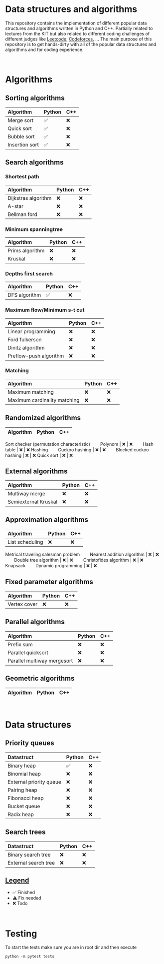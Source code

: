 # Data structures and algorithms
This repository contains the implementation of different popular data structures and algorithms written in Python and C++. Partially related to lectures from the KIT but also related to different coding challenges of different judges like [Leetcode](https://leetcode.com/), [Codeforces](https://codeforces.com/), ... The main purpose of this repository is to get hands-dirty with all of the popular data structures and algorithms and for coding experience.

<br />

# Algorithms

## Sorting algorithms
Algorithm | Python | C++
:------------ | :-------------| :-------------
Merge sort | :white_check_mark: | :x:
Quick sort | :white_check_mark: | :x:
Bubble sort | :white_check_mark: | :x:
Insertion sort | :white_check_mark: | :x:

## Search algorithms
### Shortest path
Algorithm | Python | C++
:------------ | :-------------| :-------------
Dijkstras algorithm | :x: | :x:
A-star | :x: | :x:
Bellman ford | :x: | :x:
### Minimum spanningtree
Algorithm | Python | C++
:------------ | :-------------| :-------------
Prims algorithm | :x: | :x:
Kruskal | :x: | :x:
### Depths first search
Algorithm | Python | C++
:------------ | :-------------| :-------------
DFS algorithm | :white_check_mark: | :x:
### Maximum flow/Minimum s-t cut
Algorithm | Python | C++
:------------ | :-------------| :-------------
Linear programming | :x: | :x:
Ford fulkerson | :x: | :x:
Dinitz algorithm | :x: | :x:
Preflow-push algorithm | :x: | :x:
### Matching
Algorithm | Python | C++
:------------ | :-------------| :-------------
Maximum matching | :x: | :x:
Maximum cardinality matching | :x: | :x:

## Randomized algorithms
Algorithm | Python | C++
:------------ | :-------------| :-------------
Sort checker (permutation characteristic)
&ensp;&thinsp;&ensp;&thinsp;&ensp;&thinsp;Polynom | :x: | :x:
&ensp;&thinsp;&ensp;&thinsp;&ensp;&thinsp;Hash table | :x: | :x:
Hashing
&ensp;&thinsp;&ensp;&thinsp;&ensp;&thinsp;Cuckoo hashing | :x: | :x:
&ensp;&thinsp;&ensp;&thinsp;&ensp;&thinsp;Blocked cuckoo hashing | :x: | :x:
Quick sort | :x: | :x:

## External algorithms
Algorithm | Python | C++
:------------ | :-------------| :-------------
Multiway merge | :x: | :x:
Semiexternal Kruskal | :x: | :x:

## Approximation algorithms
Algorithm | Python | C++
:------------ | :-------------| :-------------
List scheduling | :x: | :x:
Metrical traveling salesman problem
&ensp;&thinsp;&ensp;&thinsp;&ensp;&thinsp;Nearest addition algorithm | :x: | :x:
&ensp;&thinsp;&ensp;&thinsp;&ensp;&thinsp;Double tree algorithm | :x: | :x:
&ensp;&thinsp;&ensp;&thinsp;&ensp;&thinsp;Christofides algorithm | :x: | :x:
Knapsack
&ensp;&thinsp;&ensp;&thinsp;&ensp;&thinsp;Dynamic programming | :x: | :x:

## Fixed parameter algorithms
Algorithm | Python | C++
:------------ | :-------------| :-------------
Vertex cover | :x: | :x:

## Parallel algorithms
Algorithm | Python | C++
:------------ | :-------------| :-------------
Prefix sum | :x: | :x:
Parallel quicksort | :x: | :x:
Parallel multiway mergesort | :x: | :x:

## Geometric algorithms
Algorithm | Python | C++
:------------ | :-------------| :-------------

<br />

# Data structures

## Priority queues
Datastruct | Python | C++
:------------ | :-------------| :-------------
Binary heap | :white_check_mark: | :x:
Binomial heap | :x: | :x:
External priority queue | :x: | :x:
Pairing heap | :x: | :x:
Fibonacci heap | :x: | :x:
Bucket queue | :x: | :x:
Radix heap | :x: | :x:

## Search trees
Datastruct | Python | C++
:------------ | :-------------| :-------------
Binary search tree | :x: | :x:
External search tree | :x: | :x:

## [Legend](https://gist.github.com/rxaviers/7360908)
- :white_check_mark: Finished
- :warning: Fix needed
- :x: Todo

</br>

# Testing
To start the tests make sure you are in root dir and then execute
```
python -m pytest tests
```
